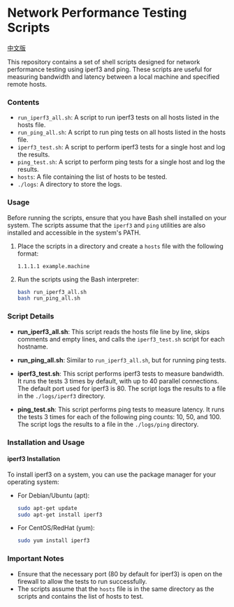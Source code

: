 # Network Performance Testing Scripts
[中文版](./README.md)

This repository contains a set of shell scripts designed for network performance testing using iperf3 and ping. These scripts are useful for measuring bandwidth and latency between a local machine and specified remote hosts.

### Contents

- `run_iperf3_all.sh`: A script to run iperf3 tests on all hosts listed in the hosts file.
- `run_ping_all.sh`: A script to run ping tests on all hosts listed in the hosts file.
- `iperf3_test.sh`: A script to perform iperf3 tests for a single host and log the results.
- `ping_test.sh`: A script to perform ping tests for a single host and log the results.
- `hosts`: A file containing the list of hosts to be tested.
- `./logs`: A directory to store the logs.

### Usage

Before running the scripts, ensure that you have Bash shell installed on your system. The scripts assume that the `iperf3` and `ping` utilities are also installed and accessible in the system's PATH.

1. Place the scripts in a directory and create a `hosts` file with the following format:

   ```
   1.1.1.1 example.machine
   ```

2. Run the scripts using the Bash interpreter:

   ```bash
   bash run_iperf3_all.sh
   bash run_ping_all.sh
   ```

### Script Details

- **run_iperf3_all.sh**: This script reads the hosts file line by line, skips comments and empty lines, and calls the `iperf3_test.sh` script for each hostname.

- **run_ping_all.sh**: Similar to `run_iperf3_all.sh`, but for running ping tests.

- **iperf3_test.sh**: This script performs iperf3 tests to measure bandwidth. It runs the tests 3 times by default, with up to 40 parallel connections. The default port used for iperf3 is 80. The script logs the results to a file in the `./logs/iperf3` directory.

- **ping_test.sh**: This script performs ping tests to measure latency. It runs the tests 3 times for each of the following ping counts: 10, 50, and 100. The script logs the results to a file in the `./logs/ping` directory.

### Installation and Usage

#### iperf3 Installation

To install iperf3 on a system, you can use the package manager for your operating system:

- For Debian/Ubuntu (apt):
  ```bash
  sudo apt-get update
  sudo apt-get install iperf3
  ```

- For CentOS/RedHat (yum):
  ```bash
  sudo yum install iperf3
  ```

### Important Notes

- Ensure that the necessary port (80 by default for iperf3) is open on the firewall to allow the tests to run successfully.
- The scripts assume that the `hosts` file is in the same directory as the scripts and contains the list of hosts to test.

